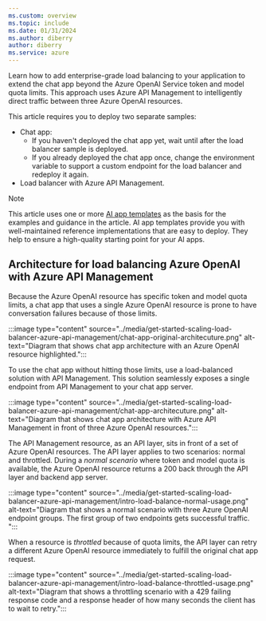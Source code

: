 ```yaml
---
ms.custom: overview
ms.topic: include
ms.date: 01/31/2024
ms.author: diberry
author: diberry
ms.service: azure
---
```


Learn how to add enterprise-grade load balancing to your application to extend the chat app beyond the Azure OpenAI Service token and model quota limits. This approach uses Azure API Management to intelligently direct traffic between three Azure OpenAI resources.

This article requires you to deploy two separate samples:

* Chat app:
  * If you haven't deployed the chat app yet, wait until after the load balancer sample is deployed.
  * If you already deployed the chat app once, change the environment variable to support a custom endpoint for the load balancer and redeploy it again.
* Load balancer with Azure API Management.

> [!NOTE]
> This article uses one or more [AI app templates](../intelligent-app-templates.md) as the basis for the examples and guidance in the article. AI app templates provide you with well-maintained reference implementations that are easy to deploy. They help to ensure a high-quality starting point for your AI apps.

## Architecture for load balancing Azure OpenAI with Azure API Management

Because the Azure OpenAI resource has specific token and model quota limits, a chat app that uses a single Azure OpenAI resource is prone to have conversation failures because of those limits.

:::image type="content" source="../media/get-started-scaling-load-balancer-azure-api-management/chat-app-original-architecuture.png" alt-text="Diagram that shows chat app architecture with an Azure OpenAI resource highlighted.":::

To use the chat app without hitting those limits, use a load-balanced solution with API Management. This solution seamlessly exposes a single endpoint from API Management to your chat app server.

:::image type="content" source="../media/get-started-scaling-load-balancer-azure-api-management/chat-app-architecuture.png" alt-text="Diagram that shows chat app architecture with Azure API Management in front of three Azure OpenAI resources.":::

The API Management resource, as an API layer, sits in front of a set of Azure OpenAI resources. The API layer applies to two scenarios: normal and throttled. During a *normal scenario* where token and model quota is available, the Azure OpenAI resource returns a 200 back through the API layer and backend app server.

:::image type="content" source="../media/get-started-scaling-load-balancer-azure-api-management/intro-load-balance-normal-usage.png" alt-text="Diagram that shows a normal scenario with three Azure OpenAI endpoint groups. The first group of two endpoints gets successful traffic. ":::

When a resource is *throttled* because of quota limits, the API layer can retry a different Azure OpenAI resource immediately to fulfill the original chat app request.

:::image type="content" source="../media/get-started-scaling-load-balancer-azure-api-management/intro-load-balance-throttled-usage.png" alt-text="Diagram that shows a throttling scenario with a 429 failing response code and a response header of how many seconds the client has to wait to retry.":::
